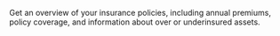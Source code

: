 Get an overview of your insurance policies, including annual premiums, policy coverage, and information about over or underinsured assets.